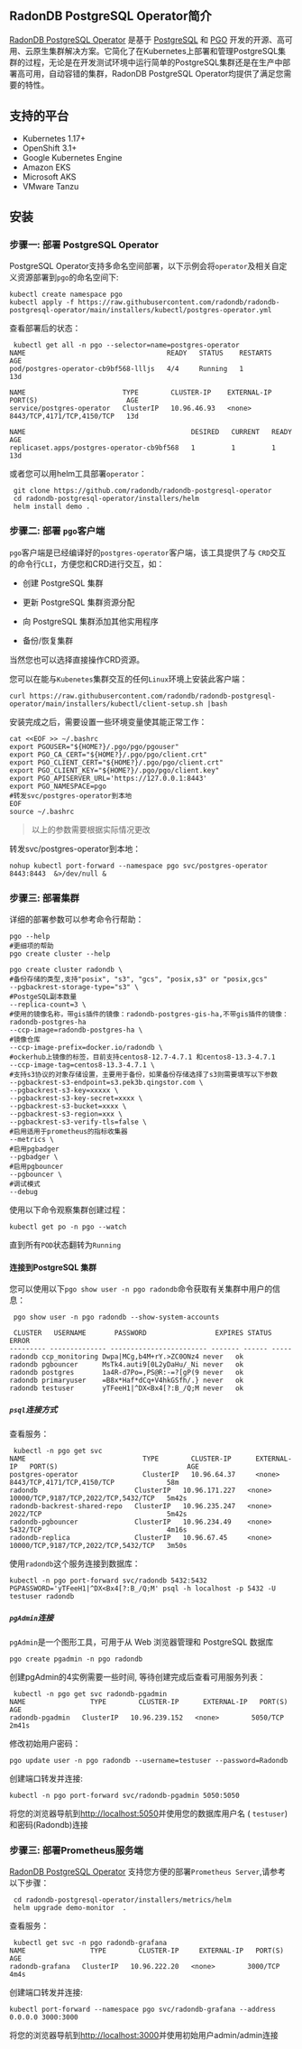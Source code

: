 ## RadonDB PostgreSQL Operator简介

[RadonDB PostgreSQL Operator](https://github.com/radondb/radondb-postgresql-operator) 是基于 [PostgreSQL](https://www.postgresql.org/) 和 [PGO](https://github.com/CrunchyData/postgres-operator/) 开发的开源、高可用、云原生集群解决方案。它简化了在Kubernetes上部署和管理PostgreSQL集群的过程，无论是在开发测试环境中运行简单的PostgreSQL集群还是在生产中部署高可用，自动容错的集群，RadonDB PostgreSQL Operator均提供了满足您需要的特性。

## 支持的平台

- Kubernetes 1.17+
- OpenShift 3.1+
- Google Kubernetes Engine
- Amazon EKS
- Microsoft AKS
- VMware Tanzu

## 安装

### 步骤一: 部署 PostgreSQL Operator

PostgreSQL Operator支持多命名空间部署，以下示例会将`operator`及相关自定义资源部署到`pgo`的命名空间下:

```shell
kubectl create namespace pgo
kubectl apply -f https://raw.githubusercontent.com/radondb/radondb-postgresql-operator/main/installers/kubectl/postgres-operator.yml
```

查看部署后的状态：

```shell
 kubectl get all -n pgo --selector=name=postgres-operator
NAME                                   READY   STATUS    RESTARTS   AGE
pod/postgres-operator-cb9bf568-llljs   4/4     Running   1          13d

NAME                        TYPE        CLUSTER-IP    EXTERNAL-IP   PORT(S)                      AGE
service/postgres-operator   ClusterIP   10.96.46.93   <none>        8443/TCP,4171/TCP,4150/TCP   13d

NAME                                         DESIRED   CURRENT   READY   AGE
replicaset.apps/postgres-operator-cb9bf568   1         1         1       13d
```

或者您可以用helm工具部署`operator`：

```shell
 git clone https://github.com/radondb/radondb-postgresql-operator
 cd radondb-postgresql-operator/installers/helm
 helm install demo .
```

### 步骤二: 部署 `pgo`客户端

`pgo`客户端是已经编译好的`postgres-operator`客户端，该工具提供了与 `CRD`交互的命令行`CLI`，方便您和CRD进行交互，如：

- 创建 PostgreSQL 集群

- 更新 PostgreSQL 集群资源分配

- 向 PostgreSQL 集群添加其他实用程序

- 备份/恢复集群

当然您也可以选择直接操作CRD资源。

您可以在能与`Kubenetes`集群交互的任何`Linux`环境上安装此客户端：

```shell
curl https://raw.githubusercontent.com/radondb/radondb-postgresql-operator/main/installers/kubectl/client-setup.sh |bash
```

安装完成之后，需要设置一些环境变量使其能正常工作：

```shell
cat <<EOF >> ~/.bashrc
export PGOUSER="${HOME?}/.pgo/pgo/pgouser"
export PGO_CA_CERT="${HOME?}/.pgo/pgo/client.crt"
export PGO_CLIENT_CERT="${HOME?}/.pgo/pgo/client.crt"
export PGO_CLIENT_KEY="${HOME?}/.pgo/pgo/client.key"
export PGO_APISERVER_URL='https://127.0.0.1:8443'
export PGO_NAMESPACE=pgo
#转发svc/postgres-operator到本地
EOF
source ~/.bashrc
```

> 以上的参数需要根据实际情况更改

转发svc/postgres-operator到本地：

```shell
nohup kubectl port-forward --namespace pgo svc/postgres-operator 8443:8443  &>/dev/null &
```

### 步骤三: 部署集群

详细的部署参数可以参考命令行帮助：

```shell
pgo --help
#更细项的帮助
pgo create cluster --help
```

```shell
pgo create cluster radondb \
#备份存储的类型,支持"posix", "s3", "gcs", "posix,s3" or "posix,gcs"
--pgbackrest-storage-type="s3" \
#PostgeSQL副本数量
--replica-count=3 \
#使用的镜像名称，带gis插件的镜像：radondb-postgres-gis-ha,不带gis插件的镜像：radondb-postgres-ha
--ccp-image=radondb-postgres-ha \
#镜像仓库
--ccp-image-prefix=docker.io/radondb \
#ockerhub上镜像的标签，目前支持centos8-12.7-4.7.1 和centos8-13.3-4.7.1
--ccp-image-tag=centos8-13.3-4.7.1 \
#支持s3协议的对象存储设置，主要用于备份，如果备份存储选择了s3则需要填写以下参数
--pgbackrest-s3-endpoint=s3.pek3b.qingstor.com \
--pgbackrest-s3-key=xxxxx \
--pgbackrest-s3-key-secret=xxxx \
--pgbackrest-s3-bucket=xxxx \
--pgbackrest-s3-region=xxx \
--pgbackrest-s3-verify-tls=false \
#启用适用于prometheus的指标收集器
--metrics \
#启用pgbadger
--pgbadger \
#启用pgbouncer
--pgbouncer \
#调试模式
--debug
```

使用以下命令观察集群创建过程：

```shell
kubectl get po -n pgo --watch
```

直到所有`POD`状态翻转为`Running`

#### 连接到PostgreSQL 集群

您可以使用以下`pgo show user -n pgo radondb`命令获取有关集群中用户的信息：

```shell
 pgo show user -n pgo radondb --show-system-accounts
 
 CLUSTER   USERNAME       PASSWORD                 EXPIRES STATUS ERROR 
--------- -------------- ------------------------ ------- ------ -----
radondb ccp_monitoring Dwpa|MCg,b4M+rY.>ZC0ONz4 never   ok           
radondb pgbouncer      MsTk4.auti9[0L2yDaHu/_Ni never   ok           
radondb postgres       1a4R-d7Po=,PS@R:-=?[gP(9 never   ok           
radondb primaryuser    =B8x*Haf*dCq+V4hkGSfh/.} never   ok           
radondb testuser       yTFeeH1|^DX<Bx4[?:B_/Q;M never   ok 
```

##### `psql`连接方式

查看服务：

```shell
 kubectl -n pgo get svc
NAME                             TYPE        CLUSTER-IP      EXTERNAL-IP   PORT(S)                                AGE
postgres-operator                ClusterIP   10.96.64.37     <none>        8443/TCP,4171/TCP,4150/TCP             58m
radondb                        ClusterIP   10.96.171.227   <none>        10000/TCP,9187/TCP,2022/TCP,5432/TCP   5m42s
radondb-backrest-shared-repo   ClusterIP   10.96.235.247   <none>        2022/TCP                               5m42s
radondb-pgbouncer              ClusterIP   10.96.234.49    <none>        5432/TCP                               4m16s
radondb-replica                ClusterIP   10.96.67.45     <none>        10000/TCP,9187/TCP,2022/TCP,5432/TCP   3m50s
```

使用`radondb`这个服务连接到数据库：

```shell
kubectl -n pgo port-forward svc/radondb 5432:5432
PGPASSWORD='yTFeeH1|^DX<Bx4[?:B_/Q;M' psql -h localhost -p 5432 -U testuser radondb
```

##### `pgAdmin`连接

`pgAdmin`是一个图形工具，可用于从 Web 浏览器管理和 PostgreSQL 数据库

`pgo create pgadmin -n pgo radondb`

创建pgAdmin的4实例需要一些时间, 等待创建完成后查看可用服务列表：

```shell
 kubectl -n pgo get svc radondb-pgadmin
NAME                TYPE        CLUSTER-IP      EXTERNAL-IP   PORT(S)    AGE
radondb-pgadmin   ClusterIP   10.96.239.152   <none>        5050/TCP   2m41s
```

修改初始用户密码：

`pgo update user -n pgo radondb --username=testuser --password=Radondb`

创建端口转发并连接:

```shell
kubectl -n pgo port-forward svc/radondb-pgadmin 5050:5050
```

将您的浏览器导航到[http://localhost:5050](http://localhost:5050/)并使用您的数据库用户名 ( `testuser`) 和密码(Radondb)连接

### 步骤三: 部署Prometheus服务端

[RadonDB PostgreSQL Operator](https://github.com/radondb/radondb-postgresql-operator) 支持您方便的部署`Prometheus Server`,请参考以下步骤：

```shell
 cd radondb-postgresql-operator/installers/metrics/helm
 helm upgrade demo-monitor  .
```

查看服务：

```shell
 kubectl get svc -n pgo radondb-grafana
NAME                TYPE        CLUSTER-IP     EXTERNAL-IP   PORT(S)    AGE
radondb-grafana   ClusterIP   10.96.222.20   <none>        3000/TCP   4m4s
```

创建端口转发并连接:

```shell
kubectl port-forward --namespace pgo svc/radondb-grafana --address 0.0.0.0 3000:3000
```

将您的浏览器导航到[http://localhost:3000](http://localhost:3000/)并使用初始用户admin/admin连接
